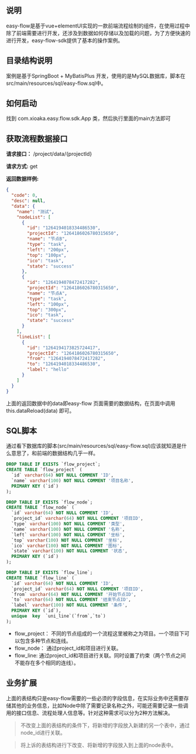 ## 说明

easy-flow是基于vue+elementUI实现的一款前端流程绘制的组件，在使用过程中除了前端需要进行开发，还涉及到数据如何存储以及加载的问题，为了方便快速的进行开发，easy-flow-sdk提供了基本的操作案例。

## 目录结构说明

案例是基于SpringBoot + MyBatisPlus 开发，使用的是MySQL数据库，脚本在src/main/resources/sql/easy-flow.sql中。

## 如何启动

找到 com.xioaka.easy.flow.sdk.App 类，然后执行里面的main方法即可

## 获取流程数据接口

**请求接口：** /project/data/{projectId}

**请求方式:**   get

**返回数据样例:** 

```json
{
  "code": 0,
  "desc": null,
  "data": {
    "name": "测试",
    "nodeList": [
      {
        "id": "1264194018334486530",
        "projectId": "1264186026780315650",
        "name": "节点B",
        "type": "task",
        "left": "200px",
        "top": "100px",
        "ico": "task",
        "state": "success"
      },
      {
        "id": "1264194078472417282",
        "projectId": "1264186026780315650",
        "name": "节点A",
        "type": "task",
        "left": "100px",
        "top": "300px",
        "ico": "task",
        "state": "success"
      }
    ],
    "lineList": [
      {
        "id": "1264194173825724417",
        "projectId": "1264186026780315650",
        "from": "1264194078472417282",
        "to": "1264194018334486530",
        "label": "hello"
      }
    ]
  }
}
```

上面的返回数据中的data即easy-flow 页面需要的数据结构，在页面中调用 this.dataReload(data) 即可。



## SQL脚本

通过看下数据库的脚本(src/main/resources/sql/easy-flow.sql)应该就知道是什么意思了，和前端的数据结构几乎一样。

```sql
DROP TABLE IF EXISTS `flow_project`;
CREATE TABLE `flow_project` (
  `id` varchar(64) NOT NULL COMMENT 'ID',
  `name` varchar(100) NOT NULL COMMENT '项目名称',
  PRIMARY KEY (`id`)
);

DROP TABLE IF EXISTS `flow_node`;
CREATE TABLE `flow_node` (
  `id` varchar(64) NOT NULL COMMENT 'ID',
  `project_id` varchar(64) NOT NULL COMMENT '项目ID',
  `type` varchar(100) NOT NULL COMMENT '类型',
  `name` varchar(100) NOT NULL COMMENT '名称',
  `left` varchar(100) NOT NULL COMMENT '坐标',
  `top` varchar(100) NOT NULL COMMENT '坐标',
  `ico` varchar(100) NOT NULL COMMENT '图标',
  `state` varchar(100) NOT NULL COMMENT '状态',
  PRIMARY KEY (`id`)
);

DROP TABLE IF EXISTS `flow_line`;
CREATE TABLE `flow_line` (
  `id` varchar(64) NOT NULL COMMENT 'ID',
  `project_id` varchar(64) NOT NULL COMMENT '项目ID',
  `from` varchar(64) NOT NULL COMMENT '开始节点ID',
  `to` varchar(64) NOT NULL COMMENT '结束节点ID',
  `label` varchar(100) NOT NULL COMMENT '条件',
  PRIMARY KEY (`id`),
  unique  key  `uni_line`(`from`,`to`)
);
```

* flow_project： 不同的节点组成的一个流程这里被称之为项目。一个项目下可以包含多种节点和连线。
* flow_node： 通过project_id和项目进行关联。
* flow_line: 通过project_id和项目进行关联。同时设置了约束（两个节点之间不能存在多个相同的连线）。

## 业务扩展

上面的表结构只是easy-flow需要的一些必须的字段信息，在实际业务中还需要存储其他的业务信息，比如Node中除了需要记录名称之外，可能还需要记录一些调用的接口信息、流程处理人信息等。针对这种需求可以分为2种方法解决。

> 不改变上面的表结构的条件下，将新增的字段放入新建的另一个表中，通过node_id进行关联。

> 将上诉的表结构进行下改变、将新增的字段放入到上面的node表中。




